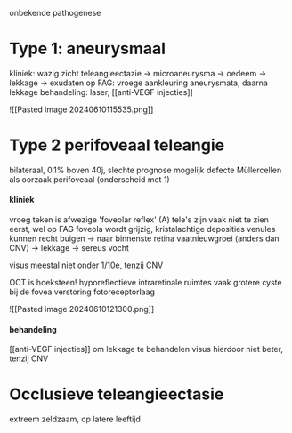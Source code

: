 onbekende pathogenese

# Type 1: aneurysmaal
kliniek: wazig zicht
teleangieectazie -> microaneurysma -> oedeem -> lekkage -> exudaten
op FAG: vroege aankleuring aneurysmata, daarna lekkage
behandeling: laser, [[anti-VEGF injecties]]


![[Pasted image 20240610115535.png]]

# Type 2 perifoveaal teleangie
bilateraal, 0.1% boven 40j, slechte prognose
mogelijk defecte Müllercellen als oorzaak
perifoveaal (onderscheid met 1)

#### kliniek
vroeg teken is afwezige 'foveolar reflex' (A)
tele's zijn vaak niet te zien eerst, wel op FAG
foveola wordt grijzig, kristalachtige deposities
venules kunnen recht buigen -> naar binnenste retina
vaatnieuwgroei (anders dan CNV) -> lekkage -> sereus vocht

visus meestal niet onder 1/10e, tenzij CNV

OCT is hoeksteen!
hyporeflectieve intraretinale ruimtes 
vaak grotere cyste bij de fovea
verstoring fotoreceptorlaag

![[Pasted image 20240610121300.png]]
#### behandeling
[[anti-VEGF injecties]] om lekkage te behandelen
visus hierdoor niet beter, tenzij CNV

# Occlusieve teleangieectasie

extreem zeldzaam, op latere leeftijd

